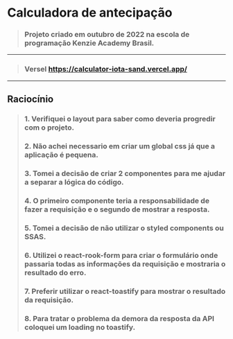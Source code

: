 # Calculadora de antecipação

> ### Projeto criado em outubro de 2022 na escola de programação Kenzie Academy Brasil.
----------
> ### Versel https://calculator-iota-sand.vercel.app/
----------
## Raciocínio
>### 1. Verifiquei o layout para saber como deveria progredir com o projeto.
>### 2. Não achei necessario em criar um global css já que a aplicação é pequena.
>### 3. Tomei a decisão de criar 2 componentes para me ajudar a separar a lógica do código.
>### 4. O primeiro componente teria a responsabilidade de fazer a requisição e o segundo de mostrar a resposta.
>### 5. Tomei a decisão de não utilizar o styled components ou SSAS.
>### 6. Utilizei o react-rook-form para criar o formulário onde passaria todas as informações da requisição e mostraria o resultado do erro.
>### 7. Preferir utilizar o react-toastify para mostrar o resultado da requisição.
>### 8. Para tratar o problema da demora da resposta da API coloquei um loading no toastify.